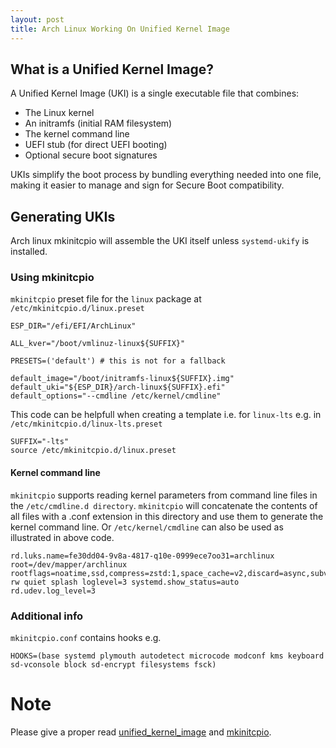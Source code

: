```yaml
---
layout: post
title: Arch Linux Working On Unified Kernel Image
---
```


## What is a Unified Kernel Image?
A Unified Kernel Image (UKI) is a single executable file that combines:

- The Linux kernel
- An initramfs (initial RAM filesystem)
- The kernel command line
- UEFI stub (for direct UEFI booting)
- Optional secure boot signatures

UKIs simplify the boot process by bundling everything needed into one file, making it easier to manage and sign for Secure Boot compatibility.

## Generating UKIs
Arch linux mkinitcpio will assemble the UKI itself unless `systemd-ukify` is installed.

### Using mkinitcpio
`mkinitcpio` preset file for the `linux` package at `/etc/mkinitcpio.d/linux.preset`

    ESP_DIR="/efi/EFI/ArchLinux"

    ALL_kver="/boot/vmlinuz-linux${SUFFIX}"

    PRESETS=('default') # this is not for a fallback

    default_image="/boot/initramfs-linux${SUFFIX}.img"
    default_uki="${ESP_DIR}/arch-linux${SUFFIX}.efi"
    default_options="--cmdline /etc/kernel/cmdline"

This code can be helpfull when creating a template i.e. for `linux-lts` e.g. in `/etc/mkinitcpio.d/linux-lts.preset`

    SUFFIX="-lts"
    source /etc/mkinitcpio.d/linux.preset

#### Kernel command line
`mkinitcpio` supports reading kernel parameters from command line files in the `/etc/cmdline.d directory`. `mkinitcpio` will concatenate the contents of all files with a .conf extension in this directory and use them to generate the kernel command line. Or `/etc/kernel/cmdline` can also be used as illustrated in above code.

    rd.luks.name=fe30dd04-9v8a-4817-q10e-0999ece7oo31=archlinux root=/dev/mapper/archlinux rootflags=noatime,ssd,compress=zstd:1,space_cache=v2,discard=async,subvol=@ rw quiet splash loglevel=3 systemd.show_status=auto rd.udev.log_level=3

### Additional info
`mkinitcpio.conf` contains hooks e.g.

    HOOKS=(base systemd plymouth autodetect microcode modconf kms keyboard sd-vconsole block sd-encrypt filesystems fsck)

# Note
Please give a proper read [unified_kernel_image](https://wiki.archlinux.org/title/Unified_kernel_image) and [mkinitcpio](https://wiki.archlinux.org/title/Mkinitcpio).
